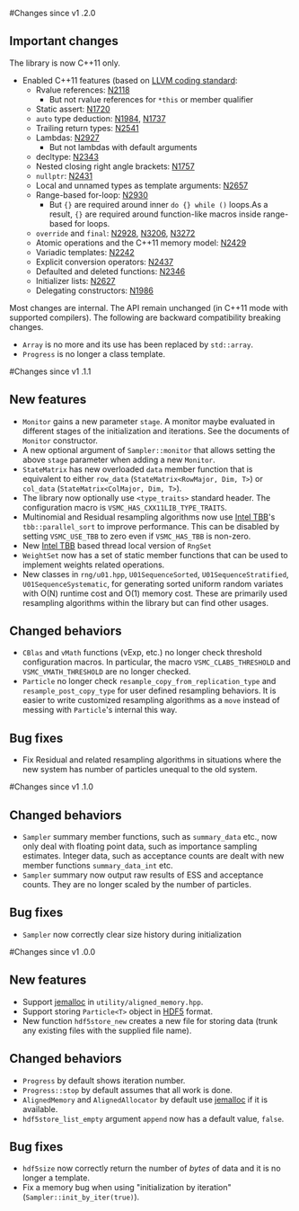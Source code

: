 #Changes since v1 .2.0

## Important changes

The library is now C++11 only.

* Enabled C++11 features (based on [LLVM coding standard][LLVM CS]:
  - Rvalue references: [N2118][N2118]
      * But not rvalue references for `*this` or member qualifier
  - Static assert: [N1720][N1720]
  - `auto` type deduction: [N1984][N1984], [N1737][N1737]
  - Trailing return types: [N2541][N2541]
  - Lambdas: [N2927][N2927]
      * But not lambdas with default arguments
  - decltype: [N2343][N2343]
  - Nested closing right angle brackets: [N1757][N1757]
  - `nullptr`: [N2431][N2431]
  - Local and unnamed types as template arguments: [N2657][N2657]
  - Range-based for-loop: [N2930][N2930]
      * But `{}` are required around inner `do {} while ()` loops.As a result,
        `{}` are required around function-like macros inside range-based for
        loops.
  - `override` and `final`: [N2928][N2928], [N3206][N3206], [N3272][N3272]
  - Atomic operations and the C++11 memory model: [N2429][N2429]
  - Variadic templates: [N2242][N2242]
  - Explicit conversion operators: [N2437][N2437]
  - Defaulted and deleted functions: [N2346][N2346]
  - Initializer lists: [N2627][N2627]
  - Delegating constructors: [N1986][N1986]

Most changes are internal. The API remain unchanged (in C++11 mode with
supported compilers). The following are backward compatibility breaking
changes.

* `Array` is no more and its use has been replaced by `std::array`.
* `Progress` is no longer a class template.

#Changes since v1 .1.1

## New features

* `Monitor` gains a new parameter `stage`. A monitor maybe evaluated in
  different stages of the initialization and iterations. See the documents of
  `Monitor` constructor.
* A new optional argument of `Sampler::monitor` that allows setting the above
  `stage` parameter when adding a new `Monitor`.
* `StateMatrix` has new overloaded `data` member function that is equivalent to
  either `row_data` (`StateMatrix<RowMajor, Dim, T>`) or `col_data`
  (`StateMatrix<ColMajor, Dim, T>`).
* The library now optionally use `<type_traits>` standard header. The
  configuration macro is `VSMC_HAS_CXX11LIB_TYPE_TRAITS`.
* Multinomial and Residual resampling algorithms now use [Intel TBB][TBB]'s
  `tbb::parallel_sort` to improve performance. This can be disabled by setting
  `VSMC_USE_TBB` to zero even if `VSMC_HAS_TBB` is non-zero.
* New [Intel TBB][TBB] based thread local version of `RngSet`
* `WeightSet` now has a set of static member functions that can be used to
  implement weights related operations.
* New classes in `rng/u01.hpp`, `U01SequenceSorted`, `U01SequenceStratified`,
  `U01SequenceSystematic`, for generating sorted uniform random variates with
  O(N) runtime cost and O(1) memory cost. These are primarily used resampling
  algorithms within the library but can find other usages.

## Changed behaviors

* `CBlas` and `vMath` functions (vExp, etc.) no longer check threshold
  configuration macros. In particular, the macro `VSMC_CLABS_THRESHOLD` and
  `VSMC_VMATH_THRESHOLD` are no longer checked.
* `Particle` no longer check `resample_copy_from_replication_type` and
  `resample_post_copy_type` for user defined resampling behaviors. It is easier
  to write customized resampling algorithms as a `move` instead of messing with
  `Particle`'s internal this way.

## Bug fixes

* Fix Residual and related resampling algorithms in situations where the new
  system has number of particles unequal to the old system.

#Changes since v1 .1.0

## Changed behaviors

* `Sampler` summary member functions, such as `summary_data` etc., now only
  deal with floating point data, such as importance sampling estimates. Integer
  data, such as acceptance counts are dealt with new member functions
  `summary_data_int` etc.
* `Sampler` summary now output raw results of ESS and acceptance counts. They
  are no longer scaled by the number of particles.

## Bug fixes

* `Sampler` now correctly clear size history during initialization

#Changes since v1 .0.0

## New features

* Support [jemalloc][jemalloc] in `utility/aligned_memory.hpp`.
* Support storing `Particle<T>` object in [HDF5][HDF5] format.
* New function `hdf5store_new` creates a new file for storing data (trunk
  any existing files with the supplied file name).

## Changed behaviors

* `Progress` by default shows iteration number.
* `Progress::stop` by default assumes that all work is done.
* `AlignedMemory` and `AlignedAllocator` by default use [jemalloc][jemalloc] if
  it is available.
* `hdf5store_list_empty` argument `append` now has a default value, `false`.

## Bug fixes

* `hdf5size` now correctly return the number of *bytes* of data and it is no
  longer a template.
* Fix a memory bug when using "initialization by iteration"
  (`Sampler::init_by_iter(true)`).

[HDF5]: http://www.hdfgroup.org/HDF5/
[TBB]: https://www.threadingbuildingblocks.org
[jemalloc]: http://www.canonware.com/jemalloc/
[LLVM CS]: http://llvm.org/docs/CodingStandards.html

[N2118]: http://www.open-std.org/jtc1/sc22/wg21/docs/papers/2006/n2118.html
[N1720]: http://www.open-std.org/jtc1/sc22/wg21/docs/papers/2004/n1720.html
[N1984]: http://www.open-std.org/jtc1/sc22/wg21/docs/papers/2006/n1984.pdf
[N1737]: http://www.open-std.org/jtc1/sc22/wg21/docs/papers/2004/n1737.pdf
[N2541]: http://www.open-std.org/jtc1/sc22/wg21/docs/papers/2008/n2541.htm
[N2927]: http://www.open-std.org/jtc1/sc22/wg21/docs/papers/2009/n2927.pdf
[N2343]: http://www.open-std.org/jtc1/sc22/wg21/docs/papers/2007/n2343.pdf
[N1757]: http://www.open-std.org/jtc1/sc22/wg21/docs/papers/2005/n1757.html
[N2431]: http://www.open-std.org/jtc1/sc22/wg21/docs/papers/2007/n2431.pdf
[N2657]: http://www.open-std.org/jtc1/sc22/wg21/docs/papers/2008/n2657.htm
[N2930]: http://www.open-std.org/jtc1/sc22/wg21/docs/papers/2009/n2930.html
[N2928]: http://www.open-std.org/jtc1/sc22/wg21/docs/papers/2009/n2928.htm
[N3206]: http://www.open-std.org/jtc1/sc22/wg21/docs/papers/2010/n3206.htm
[N3272]: http://www.open-std.org/jtc1/sc22/wg21/docs/papers/2011/n3272.htm
[N2429]: http://www.open-std.org/jtc1/sc22/wg21/docs/papers/2007/n2429.htm
[N2242]: http://www.open-std.org/jtc1/sc22/wg21/docs/papers/2007/n2242.pdf
[N2437]: http://www.open-std.org/jtc1/sc22/wg21/docs/papers/2007/n2437.pdf
[N2346]: http://www.open-std.org/jtc1/sc22/wg21/docs/papers/2007/n2346.htm
[N2627]: http://www.open-std.org/jtc1/sc22/wg21/docs/papers/2008/n2672.htm
[N1986]: http://www.open-std.org/jtc1/sc22/wg21/docs/papers/2006/n1986.pdf
